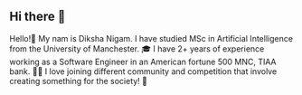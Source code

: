 ## Hi there 👋

<!--
**dnigam02/dnigam02** is a ✨ _special_ ✨ repository because its `README.md` (this file) appears on your GitHub profile.

Here are some ideas to get you started:

- 🔭 I’m currently working on ...
- 🌱 I’m currently learning ...
- 👯 I’m looking to collaborate on ...
- 🤔 I’m looking for help with ...
- 💬 Ask me about ...
- 📫 How to reach me: ...
- 😄 Pronouns: ...
- ⚡ Fun fact: ...
-->
Hello!👋
My nam is Diksha Nigam. I have studied MSc in Artificial Intelligence from the University of Manchester. 🎓
I have 2+ years of experience working as a Software Engineer in an American fortune 500 MNC, TIAA bank. 👩‍💻
I love joining different community and competition that involve creating something for the society! 👯
